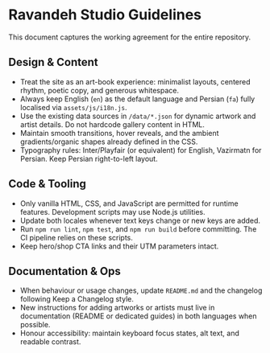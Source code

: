 # Ravandeh Studio Guidelines

This document captures the working agreement for the entire repository.

## Design & Content
- Treat the site as an art-book experience: minimalist layouts, centered rhythm, poetic copy, and generous whitespace.
- Always keep English (`en`) as the default language and Persian (`fa`) fully localised via `assets/js/i18n.js`.
- Use the existing data sources in `/data/*.json` for dynamic artwork and artist details. Do not hardcode gallery content in HTML.
- Maintain smooth transitions, hover reveals, and the ambient gradients/organic shapes already defined in the CSS.
- Typography rules: Inter/Playfair (or equivalent) for English, Vazirmatn for Persian. Keep Persian right-to-left layout.

## Code & Tooling
- Only vanilla HTML, CSS, and JavaScript are permitted for runtime features. Development scripts may use Node.js utilities.
- Update both locales whenever text keys change or new keys are added.
- Run `npm run lint`, `npm test`, and `npm run build` before committing. The CI pipeline relies on these scripts.
- Keep hero/shop CTA links and their UTM parameters intact.

## Documentation & Ops
- When behaviour or usage changes, update `README.md` and the changelog following Keep a Changelog style.
- New instructions for adding artworks or artists must live in documentation (README or dedicated guides) in both languages when possible.
- Honour accessibility: maintain keyboard focus states, alt text, and readable contrast.
